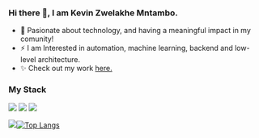 ### Hi there 👋, I am Kevin Zwelakhe Mntambo.

<!--
**Bubbablack/Bubbablack** is a  _special_ ✨ repository because its `README.md` (this file) appears on your GitHub profile.

Here are some ideas to get you started:
-->

- 🌱 Pasionate about technology, and having a meaningful impact in my comunity!
- ⚡ I am Interested in automation, machine learning, backend and low-level architecture.
- ✨ Check out my work [here.](https://github.com/Bubbablack/Portfolio)

### My Stack
![](https://img.shields.io/badge/Python-Language-blue)
![](https://img.shields.io/badge/Java-Language-blue)
![](https://img.shields.io/badge/Javascript-Language-blue)

<img src ='https://github-readme-stats.vercel.app/api?username=Bubbablack&&show_icons=true&title_color=c9d1d9&icon_color=4da3fb&text_color=ffffff&exclude_repo=repo3,repo3&bg_color=0d1117&hide_border=True&count_private=true' >[![Top Langs](https://github-readme-stats.vercel.app/api/top-langs/?username=Bubbablack&&bg_color=0d1117&title_color=c9d1d9&hide_border=True&count_private=true&layout=compact)](https://github.com/anuraghazra/github-readme-stats)
